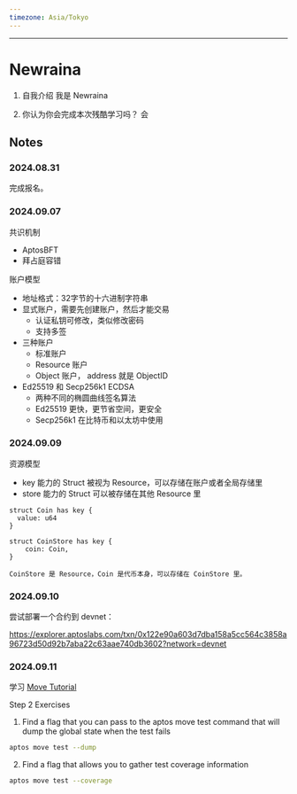 ```yaml
---
timezone: Asia/Tokyo
---
```



---

# Newraina

1. 自我介绍
我是 Newraina

2. 你认为你会完成本次残酷学习吗？
会

## Notes

<!-- Content_START -->

### 2024.08.31

完成报名。

### 2024.09.07

共识机制
- AptosBFT
- 拜占庭容错

账户模型
- 地址格式：32字节的十六进制字符串
- 显式账户，需要先创建账户，然后才能交易
  - 认证私钥可修改，类似修改密码
  - 支持多签
- 三种账户
  - 标准账户
  - Resource 账户
  - Object 账户， address 就是 ObjectID
- Ed25519 和 Secp256k1 ECDSA
  - 两种不同的椭圆曲线签名算法
  - Ed25519 更快，更节省空间，更安全
  - Secp256k1 在比特币和以太坊中使用

### 2024.09.09

资源模型

- key 能力的 Struct 被视为 Resource，可以存储在账户或者全局存储里
- store 能力的 Struct 可以被存储在其他 Resource 里

```move
struct Coin has key {
  value: u64
}

struct CoinStore has key {
    coin: Coin,
}

CoinStore 是 Resource，Coin 是代币本身，可以存储在 CoinStore 里。

```

### 2024.09.10

尝试部署一个合约到 devnet：

https://explorer.aptoslabs.com/txn/0x122e90a603d7dba158a5cc564c3858a96723d50d92b7aba22c63aae740db3602?network=devnet

### 2024.09.11

学习 [Move Tutorial](https://github.com/aptos-labs/aptos-core/tree/main/aptos-move/move-examples/move-tutorial)

Step 2 Exercises

1. Find a flag that you can pass to the aptos move test command that will dump the global state when the test fails

```bash
aptos move test --dump
```

2. Find a flag that allows you to gather test coverage information

```bash
aptos move test --coverage
```


<!-- Content_END -->

